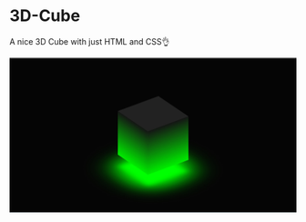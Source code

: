 # 3D-Cube
A nice 3D Cube with just HTML and CSS👌

<img src="./assets/Screenshot 2023-01-20 195900.jpg"/>
